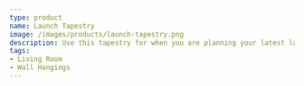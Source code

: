 ```yaml
---
type: product
name: Launch Tapestry
image: /images/products/launch-tapestry.png
description: Use this tapestry for when you are planning your latest launch and you need a backdrop for mission control.
tags:
- Living Room
- Wall Hangings
---
```

